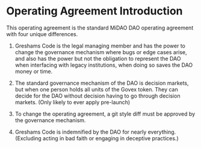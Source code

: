 # Operating Agreement Introduction
This operating agreement is the standard MiDAO DAO operating agreement with four unique differences.

1. Greshams Code is the legal managing member and has the power to change the governance mechanism where bugs or edge cases arise, and also has the power but not the obligation to represent the DAO when interfacing with legacy institutions, when doing so saves the DAO money or time.

2. The standard governance mechanism of the DAO is decision markets, but when one person holds all units of the Govex token. They can decide for the DAO without decision having to go through decision markets. (Only likely to ever apply pre-launch)

3. To change the operating agreement, a git style diff must be approved by the governance mechanism.

4. Greshams Code is indemnified by the DAO for nearly everything. (Excluding acting in bad faith or engaging in deceptive practices.)
